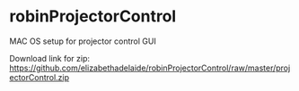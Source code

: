 # robinProjectorControl
MAC OS setup for projector control GUI


Download link for zip: <a href="https://github.com/elizabethadelaide/robinProjectorControl/raw/master/projectorControl.zip">https://github.com/elizabethadelaide/robinProjectorControl/raw/master/projectorControl.zip</a>
